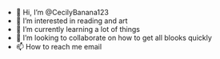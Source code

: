 - 👋 Hi, I’m @CecilyBanana123
- 👀 I’m interested in reading and art
- 🌱 I’m currently learning a lot of things
- 💞️ I’m looking to collaborate on how to get all blooks quickly
- 📫 How to reach me email

<!---
CecilyBanana123/CecilyBanana123 is a ✨ special ✨ repository because its `README.md` (this file) appears on your GitHub profile.
You can click the Preview link to take a look at your changes.
--->
